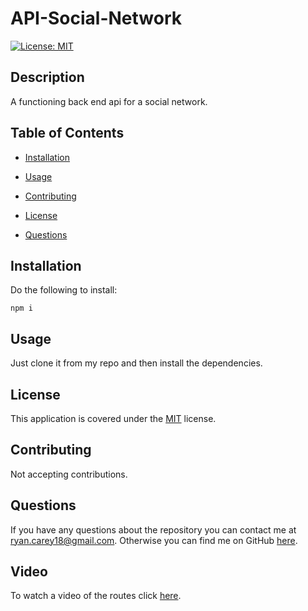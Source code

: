 # API-Social-Network

[![License: MIT](https://img.shields.io/badge/License-MIT-yellow.svg)](https://opensource.org/licenses/MIT)

## Description

A functioning back end api for a social network.

## Table of Contents

- [Installation](#Installation)

- [Usage](#Usage)

- [Contributing](#Contributing)

- [License](#License)

- [Questions](#Questions)

## Installation

Do the following to install:

```
npm i

```

## Usage

Just clone it from my repo and then install the dependencies.

## License

This application is covered under the [MIT](https://opensource.org/licenses/MIT) license.

## Contributing

Not accepting contributions.

## Questions

If you have any questions about the repository you can contact me at ryan.carey18@gmail.com. Otherwise you can find me on GitHub [here](https://github.com/ryancarey18).

## Video

To watch a video of the routes click [here](https://watch.screencastify.com/v/r9tvr8otCvPeoXOlxnYS).
